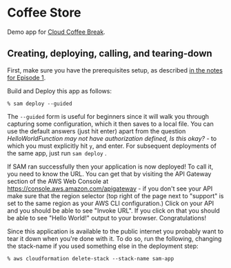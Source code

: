 # Coffee Store

Demo app for [Cloud Coffee Break](https://github.com/symphoniacloud/cloud-coffee-break).

## Creating, deploying, calling, and tearing-down

First, make sure you have the prerequisites setup, as described [in the notes for Episode 1](https://github.com/symphoniacloud/cloud-coffee-break/blob/main/episode1/README.md).

Build and Deploy this app as follows:

```
% sam deploy --guided
```

The `--guided` form is useful for beginners since it will walk you through capturing some configuration, which it then saves to a local file. You can use the default answers (just hit enter) apart from the question _HelloWorldFunction may not have authorization defined, Is this okay?_ - to which you must explicitly hit `y`, and enter. For subsequent deployments of the same app, just run `sam deploy` .

If SAM ran successfully then your application is now deployed! To call it, you need to know the URL. You can get that by visiting the API Gateway section of the AWS Web Console at https://console.aws.amazon.com/apigateway - if you don't see your API make sure that the region selector (top right of the page next to "support" is set to the same region as your AWS CLI configuration.) Click on your API and you should be able to see "Invoke URL". If you click on that you should be able to see "Hello World!" output to your browser. Congratulations!

Since this application is available to the public internet you probably want to tear it down when you're done with it. To do so, run the following, changing the stack-name if you used something else in the deployment step:

```
% aws cloudformation delete-stack --stack-name sam-app
```

